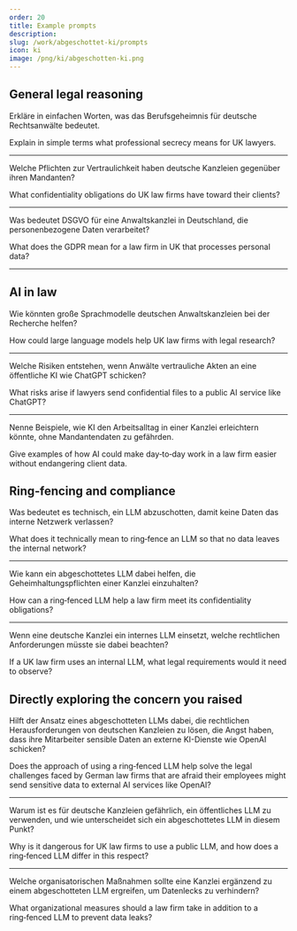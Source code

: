 ```yaml
---
order: 20
title: Example prompts
description:
slug: /work/abgeschottet-ki/prompts
icon: ki
image: /png/ki/abgeschotten-ki.png
---
```


## General legal reasoning

Erkläre in einfachen Worten, was das Berufsgeheimnis für deutsche Rechtsanwälte bedeutet.

Explain in simple terms what professional secrecy means for UK lawyers.

---

Welche Pflichten zur Vertraulichkeit haben deutsche Kanzleien gegenüber ihren Mandanten?

What confidentiality obligations do UK law firms have toward their clients?

---

Was bedeutet DSGVO für eine Anwaltskanzlei in Deutschland, die personenbezogene Daten verarbeitet?

What does the GDPR mean for a law firm in UK that processes personal data?

---

## AI in law

Wie könnten große Sprachmodelle deutschen Anwaltskanzleien bei der Recherche helfen?

How could large language models help UK law firms with legal research?

---

Welche Risiken entstehen, wenn Anwälte vertrauliche Akten an eine öffentliche KI wie ChatGPT schicken?

What risks arise if lawyers send confidential files to a public AI service like ChatGPT?

---

Nenne Beispiele, wie KI den Arbeitsalltag in einer Kanzlei erleichtern könnte, ohne Mandantendaten zu gefährden.

Give examples of how AI could make day‑to‑day work in a law firm easier without endangering client data.

## Ring‑fencing and compliance

Was bedeutet es technisch, ein LLM abzuschotten, damit keine Daten das interne Netzwerk verlassen?

What does it technically mean to ring‑fence an LLM so that no data leaves the internal network?

---

Wie kann ein abgeschottetes LLM dabei helfen, die Geheimhaltungspflichten einer Kanzlei einzuhalten?

How can a ring‑fenced LLM help a law firm meet its confidentiality obligations?

---

Wenn eine deutsche Kanzlei ein internes LLM einsetzt, welche rechtlichen Anforderungen müsste sie dabei beachten?

If a UK law firm uses an internal LLM, what legal requirements would it need to observe?

## Directly exploring the concern you raised

Hilft der Ansatz eines abgeschotteten LLMs dabei, die rechtlichen Herausforderungen von deutschen Kanzleien zu lösen, die Angst haben, dass ihre Mitarbeiter sensible Daten an externe KI-Dienste wie OpenAI schicken?

Does the approach of using a ring‑fenced LLM help solve the legal challenges faced by German law firms that are afraid their employees might send sensitive data to external AI services like OpenAI?

---

Warum ist es für deutsche Kanzleien gefährlich, ein öffentliches LLM zu verwenden, und wie unterscheidet sich ein abgeschottetes LLM in diesem Punkt?

Why is it dangerous for UK law firms to use a public LLM, and how does a ring‑fenced LLM differ in this respect?

---

Welche organisatorischen Maßnahmen sollte eine Kanzlei ergänzend zu einem abgeschotteten LLM ergreifen, um Datenlecks zu verhindern?

What organizational measures should a law firm take in addition to a ring‑fenced LLM to prevent data leaks?

